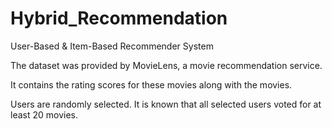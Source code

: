 ﻿# Hybrid_Recommendation
User-Based & Item-Based Recommender System
 
The dataset was provided by MovieLens, a movie recommendation service. 

It contains the rating scores for these movies along with the movies.

Users are randomly selected. It is known that all selected users voted for at least 20 movies.
